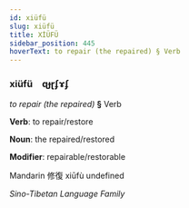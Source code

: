 ```yaml
---
id: xiüfü
slug: xiüfü
title: XİÜFÜ
sidebar_position: 445
hoverText: to repair (the repaired) § Verb
---
```


### xiüfü&emsp;<span kind="abugida">ɋɟɽʄɤʄ</span>

*to repair (the repaired)* **§** Verb

**Verb**: to repair/restore

**Noun**: the repaired/restored

**Modifier**: repairable/restorable

Mandarin 修復 xiūfù undefined

*Sino-Tibetan Language Family*